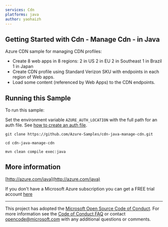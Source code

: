 ```yaml
---
services: Cdn
platforms: java
author: yaohaizh
---
```


## Getting Started with Cdn - Manage Cdn - in Java ##


  Azure CDN sample for managing CDN profiles:
  - Create 8 web apps in 8 regions:
      2 in US
      2 in EU
      2 in Southeast
      1 in Brazil
      1 in Japan
  - Create CDN profile using Standard Verizon SKU with endpoints in each region of Web apps.
  - Load some content (referenced by Web Apps) to the CDN endpoints.
 

## Running this Sample ##

To run this sample:

Set the environment variable `AZURE_AUTH_LOCATION` with the full path for an auth file. See [how to create an auth file](https://github.com/Azure/azure-libraries-for-java/blob/master/AUTH.md).

    git clone https://github.com/Azure-Samples/cdn-java-manage-cdn.git

    cd cdn-java-manage-cdn

    mvn clean compile exec:java

## More information ##

[http://azure.com/java](http://azure.com/java)

If you don't have a Microsoft Azure subscription you can get a FREE trial account [here](http://go.microsoft.com/fwlink/?LinkId=330212)

---

This project has adopted the [Microsoft Open Source Code of Conduct](https://opensource.microsoft.com/codeofconduct/). For more information see the [Code of Conduct FAQ](https://opensource.microsoft.com/codeofconduct/faq/) or contact [opencode@microsoft.com](mailto:opencode@microsoft.com) with any additional questions or comments.